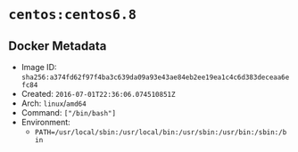 # `centos:centos6.8`

## Docker Metadata

- Image ID: `sha256:a374fd62f97f4ba3c639da09a93e43ae84eb2ee19ea1c4c6d383deceaa6efc84`
- Created: `2016-07-01T22:36:06.074510851Z`
- Arch: `linux`/`amd64`
- Command: `["/bin/bash"]`
- Environment:
  - `PATH=/usr/local/sbin:/usr/local/bin:/usr/sbin:/usr/bin:/sbin:/bin`
